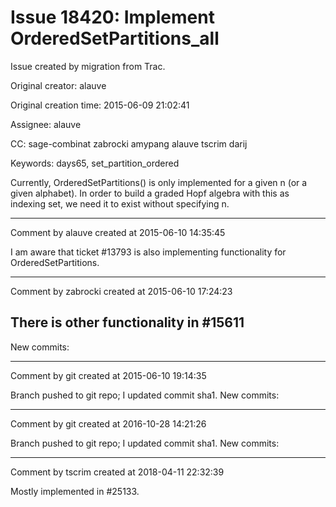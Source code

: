 # Issue 18420: Implement OrderedSetPartitions_all

Issue created by migration from Trac.

Original creator: alauve

Original creation time: 2015-06-09 21:02:41

Assignee: alauve

CC:  sage-combinat zabrocki amypang alauve tscrim darij

Keywords: days65, set_partition_ordered

Currently, OrderedSetPartitions() is only implemented for a given n (or a given alphabet). In order to build a graded Hopf algebra with this as indexing set, we need it to exist without specifying n.


---

Comment by alauve created at 2015-06-10 14:35:45

I am aware that ticket #13793 is also implementing functionality for OrderedSetPartitions.


---

Comment by zabrocki created at 2015-06-10 17:24:23

There is other functionality in #15611
----
New commits:


---

Comment by git created at 2015-06-10 19:14:35

Branch pushed to git repo; I updated commit sha1. New commits:


---

Comment by git created at 2016-10-28 14:21:26

Branch pushed to git repo; I updated commit sha1. New commits:


---

Comment by tscrim created at 2018-04-11 22:32:39

Mostly implemented in #25133.
